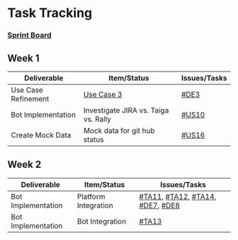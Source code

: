 # Task Tracking

### [Sprint Board](https://rally1.rallydev.com/#/165079587024ud/teamboard)

## Week 1
Deliverable | Item/Status | Issues/Tasks
---|---|---
Use Case Refinement | [Use Case 3](https://github.ncsu.edu/oachary/CSC-510-Project/blob/master/Design/Design.md#use-case-3-backlog-grooming) | [#DE3](https://rally1.rallydev.com/#/165079587024ud/detail/defect/165459751216)
Bot Implementation | Investigate JIRA vs. Taiga vs. Rally | [#US10](https://rally1.rallydev.com/#/165079587024ud/detail/userstory/165465912252)
Create Mock Data | Mock data for git hub status | [#US16](https://rally1.rallydev.com/#/165079587024d/detail/userstory/166144740648)

<!--
## Week 2
Deliverable | Item/Status | Issues/Tasks
---|---|---
[Use Case 1](https://github.ncsu.edu/oachary/CSC-510-Project/blob/master/Design/Design.md#use-case-1-story-assignment) | Subflow 1 | [#TA5](https://rally1.rallydev.com/#/165079587024ud/detail/task/165504558388), [#TA6](https://rally1.rallydev.com/#/165079587024ud/detail/task/165505338264), [#TA7](https://rally1.rallydev.com/#/165079587024ud/detail/task/165505339096), [#TA9](https://rally1.rallydev.com/#/165079587024ud/detail/task/165505359920), [#TA10](https://rally1.rallydev.com/#/165079587024ud/detail/task/165505360112)
[Use Case 2](https://github.ncsu.edu/oachary/CSC-510-Project/blob/master/Design/Design.md#use-case-2-status-updating) | Subflow 1 | [#TA1](https://rally1.rallydev.com/#/165079587024d/detail/task/165500222216), [#TA2](https://rally1.rallydev.com/#/165079587024d/detail/task/165500224228), [#TA3](https://rally1.rallydev.com/#/165079587024d/detail/task/165500224860), [#TA8](https://rally1.rallydev.com/#/165079587024d/detail/task/165505347396)
-->

## Week 2
Deliverable | Item/Status | Issues/Tasks
---|---|---
Bot Implementation | Platform Integration | [#TA11](https://rally1.rallydev.com/#/165079587024ud/detail/task/166073229848), [#TA12](https://rally1.rallydev.com/#/165079587024ud/detail/task/166073250164), [#TA14](https://rally1.rallydev.com/#/165079587024ud/detail/task/166235301688), [#DE7](https://rally1.rallydev.com/#/165079587024ud/detail/defect/166235297872), [#DE8](https://rally1.rallydev.com/#/165079587024ud/detail/defect/166235300396)
Bot Implementation | Bot Integration | [#TA13](https://rally1.rallydev.com/#/165079587024ud/detail/task/166076311164)
